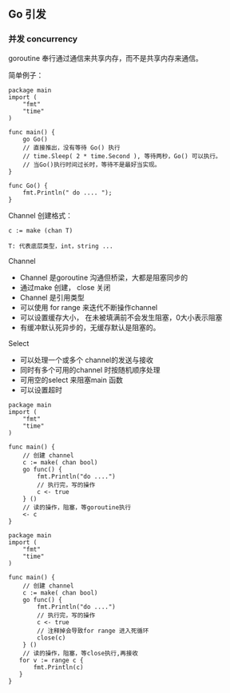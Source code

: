 ## Go 引发

### 并发 concurrency

 goroutine 奉行通过通信来共享内存，而不是共享内存来通信。

简单例子：
```
package main
import (
    "fmt"
    "time"
)

func main() {
    go Go()
    // 直接推出，没有等待 Go() 执行
    // time.Sleep( 2 * time.Second ), 等待两秒，Go() 可以执行。
    // 当Go()执行时间过长时，等待不是最好当实现。
}

func Go() {
    fmt.Println(" do .... ");
}

```
Channel 创建格式：
```
c := make (chan T)

T: 代表底层类型，int，string ...
```

Channel

+ Channel 是goroutine 沟通但桥梁，大都是阻塞同步的
+ 通过make 创建， close 关闭
+ Channel 是引用类型
+ 可以使用 for range 来迭代不断操作channel
+ 可以设置缓存大小， 在未被填满前不会发生阻塞，0大小表示阻塞
+ 有缓冲默认死异步的，无缓存默认是阻塞的。

Select

+ 可以处理一个或多个 channel的发送与接收
+ 同时有多个可用的channel 时按随机顺序处理
+ 可用空的select 来阻塞main 函数
+ 可以设置超时

```
package main
import (
    "fmt"
    "time"
)

func main() {
    // 创建 channel
    c := make( chan bool)
    go func() {
        fmt.Println("do ....")
        // 执行完，写的操作
        c <- true
    } ()
    // 读的操作，阻塞，等goroutine执行
    <- c
}

```

```
package main
import (
    "fmt"
    "time"
)

func main() {
    // 创建 channel
    c := make( chan bool)
    go func() {
        fmt.Println("do ....")
        // 执行完，写的操作
        c <- true
        // 注释掉会导致for range 进入死循环
        close(c)
    } ()
    // 读的操作，阻塞，等close执行,再接收
   for v := range c {
       fmt.Println(c)
   }
}

```










